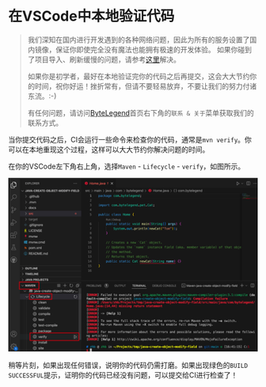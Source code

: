 # 在VSCode中本地验证代码

> 我们深知在国内进行开发遇到的各种网络问题，因此为所有的服务设置了国内镜像，保证你即使完全没有魔法也能拥有极速的开发体验。
> 如果你碰到了项目导入、刷新缓慢的问题，请参考[这里](https://github.com/ByteLegendQuest/java-fix-broken-javadoc/blob/main/docs/zh_hans/clone-and-import-vscode.md#%E5%BC%80%E5%90%AF%E9%A1%B9%E7%9B%AE%E7%BA%A7%E7%9A%84maven%E4%BB%93%E5%BA%93%E9%95%9C%E5%83%8F)解决。
>
> 如果你是初学者，最好在本地验证完你的代码之后再提交，这会大大节约你的时间，祝你好运！挫折常有，但请不要轻易放弃，不要让我们的努力付诸东流。:-)
>
> 有任何问题，请访问[ByteLegend](https://bytelegend.com)首页右下角的`联系 & 关于`菜单获取我们的联系方式。

当你提交代码之后，CI会运行一些命令来检查你的代码，通常是`mvn verify`。你可以在本地重现这个过程，这样可以大大节约你解决问题的时间。

在你的VSCode左下角右上角，选择`Maven` - `Lifecycle` - `verify`，如图所示。

![vscode-run-mvn-verify.png](https://raw.githubusercontent.com/ByteLegendQuest/java-clone-switch-branch/main/docs/vscode-run-mvn-verify.png)

稍等片刻，如果出现任何错误，说明你的代码仍需打磨。如果出现绿色的`BUILD SUCCESSFUL`提示，证明你的代码已经没有问题，可以提交给CI进行检查了！

